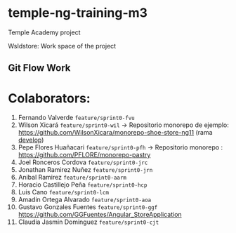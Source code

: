 # temple-ng-training-m3
Temple Academy project

WsIdstore: Work space of the project


## Git Flow Work

# Colaborators:

1. Fernando Valverde `feature/sprint0-fvu`
2. Wilson Xicará `feature/sprint0-wil` -> Repositorio monorepo de ejemplo: https://github.com/WilsonXicara/monorepo-shoe-store-ng11 (rama [develop](https://github.com/WilsonXicara/monorepo-shoe-store-ng11/tree/develop "Shoe Store monorepo"))
3. Pepe Flores Huañacari `feature/sprint0-pfh` -> Repositorio monorepo : https://github.com/PFLORE/monorepo-pastry
4. Joel Ronceros Cordova `feature/sprint0-jrc`
5. Jonathan Ramirez Nuñez `feature/sprint0-jrn`
6. Anibal Ramirez `feature/sprint0-aarm`
7. Horacio Castillejo Peña `feature/sprint0-hcp`
8. Luis Cano `feature/sprint0-lcm`
9. Amadin Ortega Alvarado `feature/sprint0-aoa`
10. Gustavo Gonzales Fuentes `feature/sprint0-ggf` https://github.com/GGFuentes/Angular_StoreApplication
11. Claudia Jasmin Dominguez `feature/sprint0-cjt`
